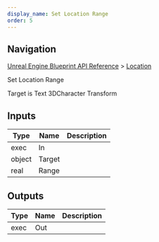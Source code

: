 ```yaml
---
display_name: Set Location Range
order: 5
---
```

## Navigation

[Unreal Engine Blueprint API Reference](https://dev.epicgames.com/documentation/en-us/unreal-engine/BlueprintAPI) > [Location](https://dev.epicgames.com/documentation/en-us/unreal-engine/BlueprintAPI/Location)

Set Location Range

Target is Text 3DCharacter Transform

## Inputs

| Type | Name | Description |
| --- | --- | --- |
| exec | In |  |
| object | Target |  |
| real | Range |  |

## Outputs

| Type | Name | Description |
| --- | --- | --- |
| exec | Out |  |

